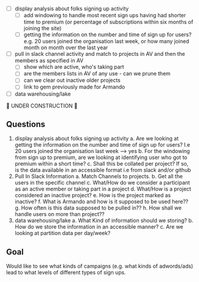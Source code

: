 * [ ] display analysis about folks signing up activity  
  - [ ] add windowing to handle most recent sign ups having had shorter time to premium (or percentage of subscriptions within six months of joining the site)
  - [ ] getting the information on the number and time of sign up for users? e.g. 20 users joined the organisation last week, or how many joined month on month over the last year
* [ ] pull in slack channel activity and match to projects in AV and then the members as specified in AV
  - [ ] show which are active, who's taking part
  - [ ] are the members lists in AV of any use - can we prune them
  - [ ] can we clear out inactive older projects
  - [ ] link to gem previously made for Armando
* [ ] data warehousing/lake

:construction: UNDER CONSTRUCTION :construction:

Questions
---------

1. display analysis about folks signing up activity
  a. Are we looking at getting the information on the number and time of sign up for users? I.e 20 users joined the organisation last week --> yes 
  b. For the windowing from sign up to premium, are we looking at identifying user who got to premium within a short time?
  c. Shall this be collated per project? If so, is the data available in an accessible format i.e from slack and/or github
2. Pull In Slack Information
  a. Match Channels to projects.
  b. Get all the users in the specific channel
  c. What/How do we consider a participant as an active member or taking part in a project
  d. What/How is a project considered an inactive project?
  e. How is the project marked as inactive?
  f. What is Armando and how is it supposed to be used here??
  g. How often is this data supposed to be pulled in??
  h. How shall we handle users on more than project??
3. data warehousing/lake
  a. What Kind of information should we storing?
  b. How do we store the information in an accessible manner?
  c. Are we looking at partition data per day/week?


Goal
-----

Would like to see what kinds of campaigns (e.g. what kinds of adwords/ads) lead to what levels of different types of sign ups.

